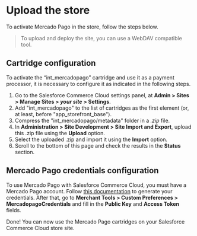 # Upload the store

To activate Mercado Pago in the store, follow the steps below.

> To upload and deploy the site, you can use a WebDAV compatible tool.

## Cartridge configuration

To activate the “int_mercadopago” cartridge and use it as a payment processor, it is necessary to configure it as indicated in the following steps.

1. Go to the Salesforce Commerce Cloud settings panel, at **Admin > Sites > Manage Sites > _your site_ > Settings**.
2. Add "int_mercadopago" to the list of cartridges as the first element (or, at least, before "app_storefront_base").
3. Compress the "int_mercadopago/metadata" folder in a _.zip_ file.
4. In **Administration > Site Development > Site Import and Export**, upload this .zip file using the **Upload** option.
5. Select the uploaded .zip and import it using the **Import** option.
6. Scroll to the bottom of this page and check the results in the **Status** section.

## Mercado Pago credentials configuration

To use Mercado Pago with Salesforce Commerce Cloud, you must have a Mercado Pago account. Follow [this documentation](/developers/en/docs/salesforce-commerce-cloud/additional-content/credentials) to generate your credentials. After that, go to **Merchant Tools > Custom Preferences > MercadopagoCredentials** and fill in the **Public Key** and **Access Token** fields.

Done! You can now use the Mercado Pago cartridges on your Salesforce Commerce Cloud store site.